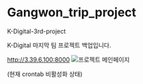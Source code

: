 # Gangwon_trip_project
K-Digital-3rd-project

K-Digital 마지막 팀 프로젝트 백업입니다.

http://3.39.6.100:8000
![프로젝트 메인페이지](https://user-images.githubusercontent.com/99802290/179362441-3816c76f-3b32-4c29-a2a0-7d06e5e630d3.png)

(현재 crontab 비활성화 상태)
